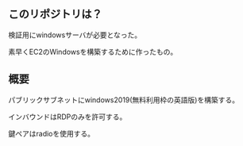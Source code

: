 ## このリポジトリは？

検証用にwindowsサーバが必要となった。

素早くEC2のWindowsを構築するために作ったもの。

## 概要

パブリックサブネットにwindows2019(無料利用枠の英語版)を構築する。

インバウンドはRDPのみを許可する。

鍵ペアはradioを使用する。